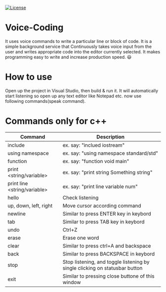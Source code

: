 [![License](https://img.shields.io/github/license/bhadrik/Voice-Coding)](https://opensource.org/licenses/Apache-2.0)
# Voice-Coding
It uses voice commands to write a particular line or block of code. It is a simple background service that Continuously takes voice input from the user and writes appropriate code into the editor currently selected. It makes programming easy to write and increase production speed. 😃

# How to use
Open up the project in Visual Studio, then build & run it.
It will automatically start listening so open up any text editor like Notepad etc. now use following commands(speak command).

# Commands only for c++
| Command  | Description |
| ------------- | ------------- |
| include <file name>  | ex. say: "inclued  iostream" |
| using namespace <namespac name> | ex. say: "using namespace standard/std" |
| function <data type> <name>  | ex. say: "function void main"  |
| print <string/variable> <data> | ex. say: "print string Something string" |
| print line <string/variable> <data> | ex. say: "print line variable num" |
| hello | Check listening |
| up, down, left, right | Move cursor according command |
| newline | Similar to press ENTER key in keybord |
| tab | Similar to press TAB key in keybord |
| undo | Ctrl+Z |
| erase | Erase one word |
| clear | Similar to press ctrl+A and backspace |
| back | Similar to press BACKSPACE in keybord |
| stop | Stop listening, and toggle listening by single clicking on statusbar button |
| exit | Similar to pressing close buttone of this window |
